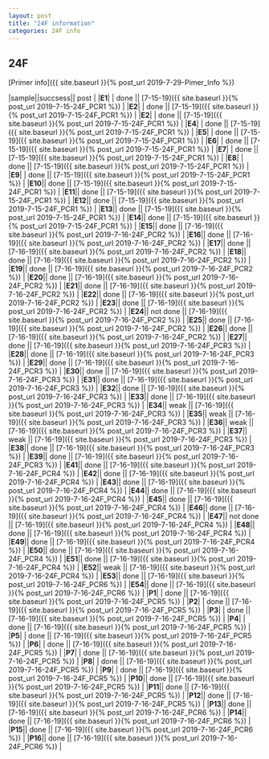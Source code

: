 ```yaml
---
layout: post
title: "24F information"
categories: 24F info
---
```


## 24F

[Primer info]({{ site.baseurl }}{% post_url 2019-7-29-Pimer_Info %})


|sample||succsess|| post |
|**E1**| | done || [7-15-19]({{ site.baseurl }}{% post_url 2019-7-15-24F_PCR1 %}) |
|**E2**| | done || [7-15-19]({{ site.baseurl }}{% post_url 2019-7-15-24F_PCR1 %}) |
|**E2**| | done || [7-15-19]({{ site.baseurl }}{% post_url 2019-7-15-24F_PCR1 %}) |
|**E4**| | done || [7-15-19]({{ site.baseurl }}{% post_url 2019-7-15-24F_PCR1 %}) |
|**E5**| | done || [7-15-19]({{ site.baseurl }}{% post_url 2019-7-15-24F_PCR1 %}) |
|**E6**| | done || [7-15-19]({{ site.baseurl }}{% post_url 2019-7-15-24F_PCR1 %}) |
|**E7**| | done || [7-15-19]({{ site.baseurl }}{% post_url 2019-7-15-24F_PCR1 %}) |
|**E8**| | done || [7-15-19]({{ site.baseurl }}{% post_url 2019-7-15-24F_PCR1 %}) |
|**E9**| | done || [7-15-19]({{ site.baseurl }}{% post_url 2019-7-15-24F_PCR1 %}) |
|**E10**|| done || [7-15-19]({{ site.baseurl }}{% post_url 2019-7-15-24F_PCR1 %}) |
|**E11**|| done || [7-15-19]({{ site.baseurl }}{% post_url 2019-7-15-24F_PCR1 %}) |
|**E12**|| done || [7-15-19]({{ site.baseurl }}{% post_url 2019-7-15-24F_PCR1 %}) |
|**E13**|| done || [7-15-19]({{ site.baseurl }}{% post_url 2019-7-15-24F_PCR1 %}) |
|**E14**|| done || [7-15-19]({{ site.baseurl }}{% post_url 2019-7-15-24F_PCR1 %}) |
|**E15**|| done || [7-16-19]({{ site.baseurl }}{% post_url 2019-7-16-24F_PCR2 %}) |
|**E16**|| done || [7-16-19]({{ site.baseurl }}{% post_url 2019-7-16-24F_PCR2 %}) |
|**E17**|| done || [7-16-19]({{ site.baseurl }}{% post_url 2019-7-16-24F_PCR2 %}) |
|**E18**|| done || [7-16-19]({{ site.baseurl }}{% post_url 2019-7-16-24F_PCR2 %}) |
|**E19**|| done || [7-16-19]({{ site.baseurl }}{% post_url 2019-7-16-24F_PCR2 %}) |
|**E20**|| done || [7-16-19]({{ site.baseurl }}{% post_url 2019-7-16-24F_PCR2 %}) |
|**E21**|| done || [7-16-19]({{ site.baseurl }}{% post_url 2019-7-16-24F_PCR2 %}) |
|**E22**|| done || [7-16-19]({{ site.baseurl }}{% post_url 2019-7-16-24F_PCR2 %}) |
|**E23**|| done || [7-16-19]({{ site.baseurl }}{% post_url 2019-7-16-24F_PCR2 %}) |
|**E24**|| not done || [7-16-19]({{ site.baseurl }}{% post_url 2019-7-16-24F_PCR2 %}) |
|**E25**|| done || [7-16-19]({{ site.baseurl }}{% post_url 2019-7-16-24F_PCR2 %}) |
|**E26**|| done || [7-16-19]({{ site.baseurl }}{% post_url 2019-7-16-24F_PCR2 %}) |
|**E27**|| done || [7-16-19]({{ site.baseurl }}{% post_url 2019-7-16-24F_PCR3 %}) |
|**E28**|| done || [7-16-19]({{ site.baseurl }}{% post_url 2019-7-16-24F_PCR3 %}) |
|**E29**|| done || [7-16-19]({{ site.baseurl }}{% post_url 2019-7-16-24F_PCR3 %}) |
|**E30**|| done || [7-16-19]({{ site.baseurl }}{% post_url 2019-7-16-24F_PCR3 %}) |
|**E31**|| done || [7-16-19]({{ site.baseurl }}{% post_url 2019-7-16-24F_PCR3 %}) |
|**E32**|| done || [7-16-19]({{ site.baseurl }}{% post_url 2019-7-16-24F_PCR3 %}) |
|**E33**|| done || [7-16-19]({{ site.baseurl }}{% post_url 2019-7-16-24F_PCR3 %}) |
|**E34**|| weak || [7-16-19]({{ site.baseurl }}{% post_url 2019-7-16-24F_PCR3 %}) |
|**E35**|| weak || [7-16-19]({{ site.baseurl }}{% post_url 2019-7-16-24F_PCR3 %}) |
|**E36**|| weak || [7-16-19]({{ site.baseurl }}{% post_url 2019-7-16-24F_PCR3 %}) |
|**E37**|| weak || [7-16-19]({{ site.baseurl }}{% post_url 2019-7-16-24F_PCR3 %}) |
|**E38**|| done || [7-16-19]({{ site.baseurl }}{% post_url 2019-7-16-24F_PCR3 %}) |
|**E39**|| done || [7-16-19]({{ site.baseurl }}{% post_url 2019-7-16-24F_PCR3 %}) |
|**E41**|| done || [7-16-19]({{ site.baseurl }}{% post_url 2019-7-16-24F_PCR4 %}) |
|**E42**|| done || [7-16-19]({{ site.baseurl }}{% post_url 2019-7-16-24F_PCR4 %}) |
|**E43**|| done || [7-16-19]({{ site.baseurl }}{% post_url 2019-7-16-24F_PCR4 %}) |
|**E44**|| done || [7-16-19]({{ site.baseurl }}{% post_url 2019-7-16-24F_PCR4 %}) |
|**E45**|| done || [7-16-19]({{ site.baseurl }}{% post_url 2019-7-16-24F_PCR4 %}) |
|**E46**|| done || [7-16-19]({{ site.baseurl }}{% post_url 2019-7-16-24F_PCR4 %}) |
|**E47**|| not done  || [7-16-19]({{ site.baseurl }}{% post_url 2019-7-16-24F_PCR4 %}) |
|**E48**|| done || [7-16-19]({{ site.baseurl }}{% post_url 2019-7-16-24F_PCR4 %}) |
|**E49**|| done || [7-16-19]({{ site.baseurl }}{% post_url 2019-7-16-24F_PCR4 %}) |
|**E50**|| done || [7-16-19]({{ site.baseurl }}{% post_url 2019-7-16-24F_PCR4 %}) |
|**E51**|| done || [7-16-19]({{ site.baseurl }}{% post_url 2019-7-16-24F_PCR4 %}) |
|**E52**|| weak || [7-16-19]({{ site.baseurl }}{% post_url 2019-7-16-24F_PCR4 %}) |
|**E53**|| done || [7-16-19]({{ site.baseurl }}{% post_url 2019-7-16-24F_PCR6 %}) |
|**E54**|| done || [7-16-19]({{ site.baseurl }}{% post_url 2019-7-16-24F_PCR6 %}) |
|**P1**| | done || [7-16-19]({{ site.baseurl }}{% post_url 2019-7-16-24F_PCR5 %}) |
|**P2**| | done || [7-16-19]({{ site.baseurl }}{% post_url 2019-7-16-24F_PCR5 %}) |
|**P3**| | done || [7-16-19]({{ site.baseurl }}{% post_url 2019-7-16-24F_PCR5 %}) |
|**P4**| | done || [7-16-19]({{ site.baseurl }}{% post_url 2019-7-16-24F_PCR5 %}) |
|**P5**| | done || [7-16-19]({{ site.baseurl }}{% post_url 2019-7-16-24F_PCR5 %}) |
|**P6**| | done || [7-16-19]({{ site.baseurl }}{% post_url 2019-7-16-24F_PCR5 %}) |
|**P7**| | done || [7-16-19]({{ site.baseurl }}{% post_url 2019-7-16-24F_PCR5 %}) |
|**P8**| | done || [7-16-19]({{ site.baseurl }}{% post_url 2019-7-16-24F_PCR5 %}) |
|**P9**| | done || [7-16-19]({{ site.baseurl }}{% post_url 2019-7-16-24F_PCR5 %}) |
|**P10**|| done || [7-16-19]({{ site.baseurl }}{% post_url 2019-7-16-24F_PCR5 %}) |
|**P11**|| done || [7-16-19]({{ site.baseurl }}{% post_url 2019-7-16-24F_PCR5 %}) |
|**P12**|| done || [7-16-19]({{ site.baseurl }}{% post_url 2019-7-16-24F_PCR5 %}) |
|**P13**|| done || [7-16-19]({{ site.baseurl }}{% post_url 2019-7-16-24F_PCR6 %}) |
|**P14**|| done || [7-16-19]({{ site.baseurl }}{% post_url 2019-7-16-24F_PCR6 %}) |
|**P15**|| done || [7-16-19]({{ site.baseurl }}{% post_url 2019-7-16-24F_PCR6 %}) |
|**P16**|| done || [7-16-19]({{ site.baseurl }}{% post_url 2019-7-16-24F_PCR6 %}) |